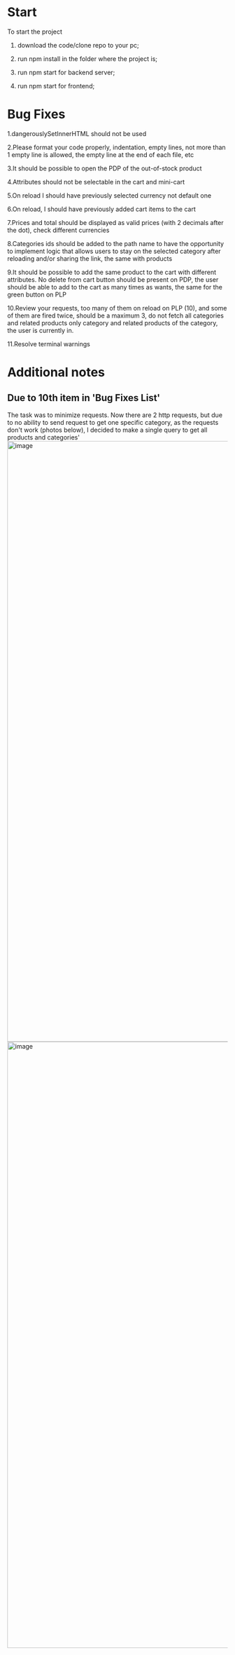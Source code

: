 # Start

To start the project

1. download the code/clone repo to your pc;

2. run npm install in the folder where the project is;

3. run npm start for backend server;

3. run npm start for frontend;

# Bug Fixes

1.dangerouslySetInnerHTML should not be used

2.Please format your code properly, indentation, empty lines, not more than 1 empty line is allowed, the empty line at the end of each file, etc  

3.It should be possible to open the PDP of the out-of-stock product

4.Attributes should not be selectable in the cart and mini-cart

5.On reload I should have previously selected currency not default one

6.On reload, I should have previously added cart items to the cart

7.Prices and total should be displayed as valid prices (with 2 decimals after the dot), check different currencies

8.Categories ids should be added to the path name to have the opportunity to implement logic that allows users to stay on the selected category after reloading and/or sharing the link, the same with products

9.It should be possible to add the same product to the cart with different attributes. No delete from cart button should be present on PDP, the user should be able to add to the cart as many times as wants, the same for the green button on PLP

10.Review your requests, too many of them on reload on PLP (10), and some of them are fired twice, should be a maximum 3, do not fetch all categories and related products only category and related products of the category, the user is currently in.

11.Resolve terminal warnings

# Additional notes

## Due to 10th item in 'Bug Fixes List'

The task was to minimize requests.
Now there are 2 http requests, but due to no ability to send request to get one specific category, as the requests don't work (photos below), I decided to make a single query to get all products and categories'
<img width="1371" alt="image" src="https://user-images.githubusercontent.com/80154023/203564888-e35ff9eb-213f-4ca2-9ec7-3dd66f4c14de.png">
<img width="1384" alt="image" src="https://user-images.githubusercontent.com/80154023/203565056-e8bb340f-2cf7-40ee-beb7-7c906503d627.png">

